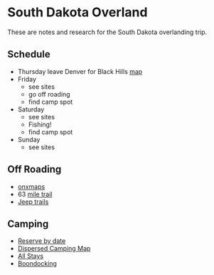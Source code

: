 # South Dakota Overland

These are notes and research for the South Dakota overlanding trip.

## Schedule

- Thursday leave Denver for Black Hills
  [map](https://goo.gl/maps/wrz8MqpkATSnAZGn8)
- Friday
  - see sites
  - go off roading
  - find camp spot
- Saturday
  - see sites
  - Fishing!
  - find camp spot
- Sunday
  - see sites

## Off Roading

- [onxmaps](https://www.onxmaps.com/offroad/trails/us/south-dakota)
- 63
  [mile trail](https://www.onxmaps.com/offroad/trails/15f6a1b3-2b12-4c0d-8a9e-f6d9442165ed)
- [Jeep trails](https://www.jeeptheusa.com/black-hills-jeep-trails.html)

## Camping

- [Reserve by date](https://www.recreation.gov/camping/gateways/1057)
- [Dispersed Camping Map](https://www.fs.usda.gov/Internet/FSE_DOCUMENTS/fseprd493142.html)
- [All Stays](https://www.allstays.com/Campgrounds/South-Dakota-public-campgrounds-map.htm)
- [Boondocking](https://rvshare.com/blog/boondocking-in-south-dakota/)